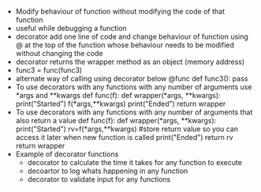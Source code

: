 - Modify behaviour of function without modifying the code of that function
- useful while debugging a function
- decorator add one line of code and change behaviour of function using @ at the top of the function whose behaviour needs to be modified without changing the code 
- decorator returns the wrapper method as an object (memory address)
- func3 = func(func3) 
- alternate way of calling using decorator below
        @func 
        def func3():
            pass
- To use decorators with any functions with any number of arguments use *args and **kwargs
        def func(f):
            def wrapper(*args, **kwargs):
                print("Started")
                f(*args,**kwargs)
                print("Ended")
        return wrapper
- To use decorators with any functions with any number of arguments that also return a value 
        def func(f):
            def wrapper(*args, **kwargs):
                print("Started")
                rv=f(*args,**kwargs)  #store return value so you can access it later when new function is called
                print("Ended")
            return rv 
        return wrapper
- Example of decorator functions 
    - decorator to calculate the time it takes for any function to execute 
    - decoartor to log whats happening in any function
    - decorator to validate input for any functions